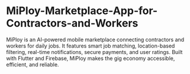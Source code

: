 # MiPloy-Marketplace-App-for-Contractors-and-Workers
MiPloy is an AI-powered mobile marketplace connecting contractors and workers for daily jobs. It features smart job matching, location-based filtering, real-time notifications, secure payments, and user ratings. Built with Flutter and Firebase, MiPloy makes the gig economy accessible, efficient, and reliable.
